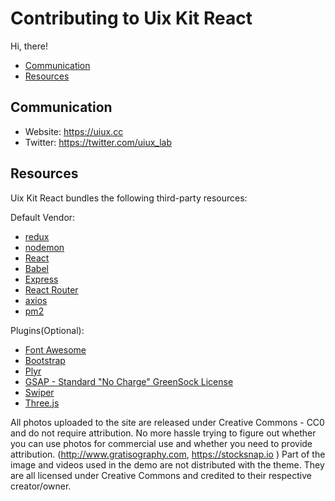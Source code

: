 # Contributing to Uix Kit React

Hi, there!

* [Communication](#communication)
* [Resources](#res)

<a name="communication"></a>
## Communication

* Website: https://uiux.cc
* Twitter: https://twitter.com/uiux_lab


<a name="res"></a>
## Resources

Uix Kit React bundles the following third-party resources:


Default Vendor:

- [redux](https://redux.js.org/)
- [nodemon](https://nodemon.io/)
- [React](https://reactjs.org/)
- [Babel](https://babeljs.io/)
- [Express](http://expressjs.com/)
- [React Router](https://reacttraining.com/react-router/web/guides/quick-start/)
- [axios](https://github.com/axios/axios)
- [pm2](https://pm2.keymetrics.io/)


Plugins(Optional):

- [Font Awesome](http://fontawesome.io)
- [Bootstrap](http://getbootstrap.com)
- [Plyr](https://plyr.io/)
- [GSAP - Standard "No Charge" GreenSock License](https://greensock.com)
- [Swiper](https://swiperjs.com/)
- [Three.js](https://threejs.org/)


All photos uploaded to the site are released under Creative Commons - CC0 and do not require attribution. No more hassle trying to figure out whether you can use photos for commercial use and whether you need to provide attribution. (http://www.gratisography.com, https://stocksnap.io ) Part of the image and videos used in the demo are not distributed with the theme. They are all licensed under Creative Commons and credited to their respective creator/owner.



